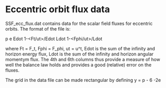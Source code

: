 # Eccentric orbit flux data

SSF_ecc_flux.dat contains data for the scalar field fluxes for eccentric orbits. The format of the file is:

p e Edot 1-<Ft/ut>/Edot Ldot  1-<Fphi/ut>/Ldot

where Ft = F_t, Fphi = F_phi, ut = u^t, Edot is the sum of the infinity and horizon energy flux,  Ldot is the sum of the infinity and horizon angular momentym flux. The 4th and 6th columns thus provide a measure of how well the balance law holds and provides a good (relative) error on the fluxes.

The grid in the data file can be made rectangular by defining y = p - 6 -2e